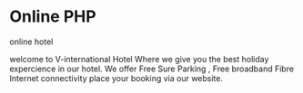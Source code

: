 # Online PHP
 online hotel

welcome to V-international Hotel
Where we give you the best holiday expercience in our hotel.
We offer Free Sure Parking , Free broadband Fibre Internet connectivity 
place your booking via our website.
